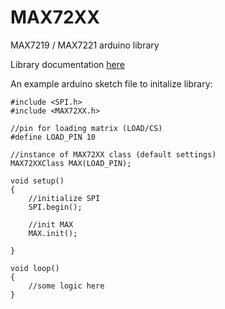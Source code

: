 # MAX72XX
MAX7219 / MAX7221 arduino library

Library documentation [here](http://dave93cab.github.io/MAX72XX/class_m_a_x72_x_x_class.html)

An example arduino sketch file to initalize library:

```
#include <SPI.h>
#include <MAX72XX.h>

//pin for loading matrix (LOAD/CS)
#define LOAD_PIN 10

//instance of MAX72XX class (default settings)
MAX72XXClass MAX(LOAD_PIN);

void setup()
{
	//initialize SPI
	SPI.begin();

	//init MAX
	MAX.init();
	
}

void loop()
{
	//some logic here
}
```
